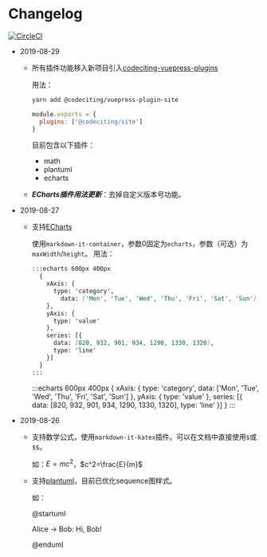 # Changelog

[![CircleCI](https://circleci.com/gh/codeciting/codeciting.com.svg?style=svg)](https://circleci.com/gh/codeciting/codeciting.com)

- 2019-08-29
    - 所有插件功能移入新项目引入[codeciting-vuepress-plugins](https://github.com/codeciting/codeciting-vuepress-plugins)
      
      用法：
      ```bash
      yarn add @codeciting/vuepress-plugin-site
      ```
      
      ```javascript
      module.exports = {
        plugins: ['@codeciting/site']
      }
      ```
      
      目前包含以下插件：
      - math
      - plantuml
      - echarts
      
    - ***ECharts插件用法更新***：去掉自定义版本号功能。

- 2019-08-27
    - 支持[ECharts](https://echarts.baidu.com/index.html)
      
      使用`markdown-it-container`，参数0固定为`echarts`，参数（可选）为`maxWidth`/`height`。
      用法：
      ```markdown
      :::echarts 600px 400px
        {
          xAxis: {
            type: 'category',
              data: ['Mon', 'Tue', 'Wed', 'Thu', 'Fri', 'Sat', 'Sun']
          },
          yAxis: {
            type: 'value'
          },
          series: [{
            data: [820, 932, 901, 934, 1290, 1330, 1320],
            type: 'line'
          }]
        }
      :::
      ```
      :::echarts 600px 400px
        {
          xAxis: {
            type: 'category',
              data: ['Mon', 'Tue', 'Wed', 'Thu', 'Fri', 'Sat', 'Sun']
          },
          yAxis: {
            type: 'value'
          },
          series: [{
            data: [820, 932, 901, 934, 1290, 1330, 1320],
            type: 'line'
          }]
        }
      :::
      

- 2019-08-26
    - 支持数学公式，使用`markdown-it-katex`插件。可以在文档中直接使用`$`或`$$`。
      
      如：$E=mc^2$，$c^2=\frac{E}{m}$
      
    - 支持[plantuml](http://plantuml.com/zh/)，目前已优化sequence图样式。
    
      如：
      
      @startuml
      
      Alice -> Bob: Hi, Bob!
      
      @enduml

